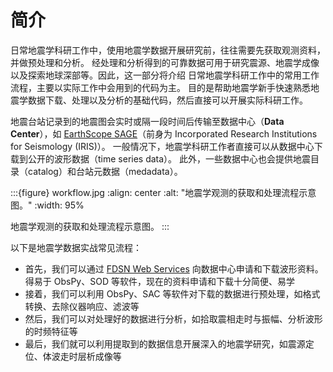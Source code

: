 # 简介

日常地震学科研工作中，使用地震学数据开展研究前，往往需要先获取观测资料，并做预处理和分析。
经处理和分析得到的可靠数据可用于研究震源、地震学成像以及探索地球深部等。因此，这一部分将介绍
日常地震学科研工作中的常用工作流程，主要以实际工作中会用到的代码为主。
目的是帮助地震学新手快速熟悉地震学数据下载、处理以及分析的基础代码，然后直接可以开展实际科研工作。

地震台站记录到的地震图会实时或隔一段时间后传输至数据中心（**Data Center**），如
[EarthScope SAGE](https://www.iris.edu/hq/)（前身为 Incorporated Research Institutions for Seismology (IRIS)）。
一般情况下，地震学科研工作者直接可以从数据中心下载到公开的波形数据（time series data）。
此外，一些数据中心也会提供地震目录（catalog）和台站元数据（medadata）。

:::{figure} workflow.jpg
:align: center
:alt: "地震学观测的获取和处理流程示意图。"
:width: 95%

地震学观测的获取和处理流程示意图。
:::

以下是地震学数据实战常见流程：

- 首先，我们可以通过 [FDSN Web Services](https://www.fdsn.org/webservices/)
  向数据中心申请和下载波形资料。得易于 ObsPy、SOD 等软件，现在的资料申请和下载十分简便、易学
- 接着，我们可以利用 ObsPy、SAC 等软件对下载的数据进行预处理，如格式转换、去除仪器响应、滤波等
- 然后，我们可以对处理好的数据进行分析，如拾取震相走时与振幅、分析波形的时频特征等
- 最后，我们就可以利用提取到的数据信息开展深入的地震学研究，如震源定位、体波走时层析成像等
